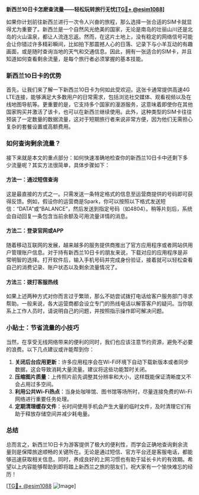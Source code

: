 **新西兰10日卡怎麽查流量——轻松玩转旅行无忧[[TG💪+ @esim1088](https://t.me/s/esim1088)]**

如果你计划前往新西兰进行一次令人兴奋的旅程，那么选择一张合适的SIM卡就显得尤为重要了。新西兰是一个自然风光绝美的国家，无论是南岛的壮丽山川还是北岛的火山温泉，都让人流连忘返。然而，在这片土地上，没有稳定的网络信号可能会让你错过许多精彩瞬间，比如拍下那震撼人心的日落、记录下与小羊互动的有趣画面，或是随时查询当地的天气和交通信息。因此，拥有一张适合的SIM卡，并且知道如何查看剩余流量，是每个旅行者必须掌握的基本技能。

### 新西兰10日卡的优势

首先，让我们来了解一下新西兰10日卡为何如此受欢迎。这张卡通常提供高速4G LTE连接，能够满足大多数用户的日常需求，包括浏览社交媒体、观看视频以及在线地图导航等。更重要的是，它支持多个国家的漫游服务，这意味着即使你在其他国家购买并激活了该卡，也可以在新西兰继续使用。此外，这种类型的SIM卡往往预装了一定数量的数据流量，这对于短期旅行者来说非常方便，因为他们无需担心复杂的套餐设置或高额费用。

### 如何查询剩余流量？

接下来就是本文的重点部分：如何快速准确地检查你的新西兰10日卡中还剩下多少流量呢？其实方法很简单，具体步骤如下：

#### 方法一：通过短信查询
这是最直接的方式之一。只需发送一条特定格式的信息至运营商提供的号码即可获得反馈。例如，假设你的运营商是Spark，你可以按照以下格式发送短信：“DATA”或“BALANCE”，然后发送到指定号码（如4804）。稍等片刻后，系统会自动回复一条包含当前余额及可用流量详情的消息。

#### 方法二：登录官网或APP
随着移动互联网的发展，越来越多的服务提供商推出了官方应用程序或者网站供用户管理账户信息。对于持有新西兰10日卡的朋友来说，下载对应的应用程序是非常明智的选择。打开软件后，输入手机号码并完成身份验证，接着就可以轻松查看自己的消费记录、账户状态以及剩余流量情况了。

#### 方法三：拨打客服热线
如果上述两种方式对你而言过于繁琐，那么不妨尝试拨打电话给客户服务部门寻求帮助。一般来说，各大运营商都会设立专门的热线电话以解答客户的疑问。当你联系上工作人员时，请说明自己的问题，并按照指示操作即可解决问题。

### 小贴士：节省流量的小技巧

当然，在享受无线网络带来的便利的同时，我们也应该注意节约资源，避免不必要的浪费。以下几点建议或许能帮到你：
1. **关闭后台应用更新**：许多应用程序会在Wi-Fi环境下自动下载新版本或者同步数据，这会导致消耗大量流量。建议将这些功能暂时关闭。
2. **压缩图片质量**：上传照片前先调整其分辨率和大小，这样既能保证清晰度又不会占用过多空间。
3. **利用公共Wi-Fi热点**：当身处咖啡馆、图书馆等场所时，尽量连接免费的Wi-Fi网络进行重要任务处理。
4. **定期清理缓存文件**：长时间使用手机会产生大量的临时文件，及时清理它们有助于释放存储空间并减少耗电量。

### 总结

总而言之，新西兰10日卡为游客提供了极大的便利性，而学会正确地查询剩余流量则是保障旅途顺畅的关键所在。无论是通过短信、官方平台还是客服电话，都能够迅速获取相关信息。同时，养成良好的上网习惯也有助于延长卡片的有效期。希望以上内容能够帮助到即将踏上新西兰之旅的朋友们，祝大家有一个愉快难忘的经历！

[[TG💪+ @esim1088](https://t.me/s/esim1088) ![Image](https://i.postimg.cc/4NQfJmqS/Snipaste-2025-05-13-00-14-12.png)]